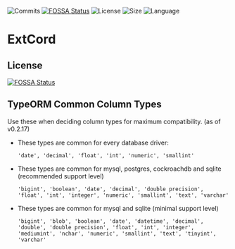 ![Commits](https://img.shields.io/github/last-commit/lasa01/extcord.svg)
[![FOSSA Status](https://app.fossa.io/api/projects/git%2Bgithub.com%2Flasa01%2FExtCord.svg?type=shield)](https://app.fossa.io/projects/git%2Bgithub.com%2Flasa01%2FExtCord?ref=badge_shield)
![License](https://img.shields.io/github/license/lasa01/extcord.svg)
![Size](https://img.shields.io/github/languages/code-size/lasa01/extcord.svg)
![Language](https://img.shields.io/github/languages/top/lasa01/extcord.svg)
# ExtCord

## License
[![FOSSA Status](https://app.fossa.io/api/projects/git%2Bgithub.com%2Flasa01%2FExtCord.svg?type=large)](https://app.fossa.io/projects/git%2Bgithub.com%2Flasa01%2FExtCord?ref=badge_large)

## TypeORM Common Column Types
Use these when deciding column types for maximum compatibility. (as of v0.2.17)
* These types are common for every database driver:

   `'date', 'decimal', 'float', 'int', 'numeric', 'smallint'`

* These types are common for mysql, postgres, cockroachdb and sqlite (recommended support level)

   `'bigint', 'boolean', 'date', 'decimal', 'double precision', 'float', 'int', 'integer', 'numeric', 'smallint', 'text', 'varchar'`

* These types are common for mysql and sqlite (minimal support level)

   `'bigint', 'blob', 'boolean', 'date', 'datetime', 'decimal', 'double', 'double precision', 'float', 'int', 'integer', 'mediumint', 'nchar', 'numeric', 'smallint', 'text', 'tinyint', 'varchar'`
